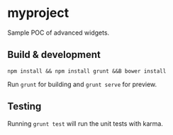 # myproject

Sample POC of advanced widgets.

## Build & development

`npm install && npm install grunt &&B bower install`

Run `grunt` for building and `grunt serve` for preview.

## Testing

Running `grunt test` will run the unit tests with karma.
